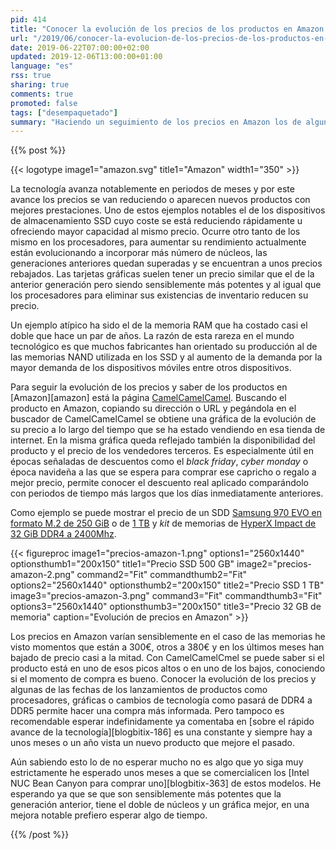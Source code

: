 ```yaml
---
pid: 414
title: "Conocer la evolución de los precios de los productos en Amazon con CamelCamelCamel"
url: "/2019/06/conocer-la-evolucion-de-los-precios-de-los-productos-en-amazon-con-camelcamelcamel/"
date: 2019-06-22T07:00:00+02:00
updated: 2019-12-06T13:00:00+01:00
language: "es"
rss: true
sharing: true
comments: true
promoted: false
tags: ["desempaquetado"]
summary: "Haciendo un seguimiento de los precios en Amazon los de algunos productos se mantienen estables a lo largo del tiempo pero en la mayoría varían significativamente. Con la página CamelCamelCamel es posible conocer la evolución del precios en Amazon y su disponibilidad  y saber si están en un periodo de precio alto o en su mínimo histórico."
---
```


{{% post %}}


{{< logotype image1="amazon.svg" title1="Amazon" width1="350" >}}

La tecnología avanza notablemente en periodos de meses y por este avance los precios se van reduciendo o aparecen nuevos productos con mejores prestaciones. Uno de estos ejemplos notables el de los dispositivos de almacenamiento SSD cuyo coste se está reduciendo rápidamente u ofreciendo mayor capacidad al mismo precio. Ocurre otro tanto de los mismo en los procesadores, para aumentar su rendimiento actualmente están evolucionando a incorporar más número de núcleos, las generaciones anteriores quedan superadas y se encuentran a unos precios rebajados. Las tarjetas gráficas suelen tener un precio similar que el de la anterior generación pero siendo sensiblemente más potentes y al igual que los procesadores para eliminar sus existencias de inventario reducen su precio.

Un ejemplo atípico ha sido el de la memoria RAM que ha costado casi el doble que hace un par de años. La razón de esta rareza en el mundo tecnológico es que muchos fabricantes han orientado su producción al de las memorias NAND utilizada en los SSD y al aumento de la demanda por la mayor demanda de los dispositivos móviles entre otros dispositivos.

Para seguir la evolución de los precios y saber de los productos en [Amazon][amazon] está la página [CamelCamelCamel](https://camelcamelcamel.com/). Buscando el producto en Amazon, copiando su dirección o URL y pegándola en el buscador de CamelCamelCamel se obtiene una gráfica de la evolución de su precio a lo largo del tiempo que se ha estado vendiendo en esa tienda de internet. En la misma gráfica queda reflejado también la disponibilidad del producto y el precio de los vendedores terceros. Es especialmente útil en épocas señaladas de descuentos como el _black friday_, _cyber monday_ o época navideña a las que se espera para comprar ese capricho o regalo a mejor precio, permite conocer el descuento real aplicado comparándolo con periodos de tiempo más largos que los días inmediatamente anteriores.

Como ejemplo se puede mostrar el precio de un SDD [Samsung 970 EVO en formato M.2 de 250 GiB](https://amzn.to/2XuRE9p) o de [1 TB](https://amzn.to/2IvJJjU) y _kit_ de memorias de [HyperX Impact de 32 GiB DDR4 a 2400Mhz](https://amzn.to/2XwfQrS).

<div class="media">
    {{< figureproc
        image1="precios-amazon-1.png" options1="2560x1440" optionsthumb1="200x150" title1="Precio SSD 500 GB"
        image2="precios-amazon-2.png" command2="Fit" commandthumb2="Fit" options2="2560x1440" optionsthumb2="200x150" title2="Precio SSD 1 TB"
        image3="precios-amazon-3.png" command3="Fit" commandthumb3="Fit" options3="2560x1440" optionsthumb3="200x150" title3="Precio 32 GB de memoria"
        caption="Evolución de precios en Amazon" >}}
</div>

Los precios en Amazon varían sensiblemente en el caso de las memorias he visto momentos que están a 300€, otros a 380€ y en los últimos meses han bajado de precio casi a la mitad. Con CamelCamelCmel se puede saber si el producto está en uno de esos picos altos o en uno de los bajos, conociendo si el momento de compra es bueno. Conocer la evolución de los precios y algunas de las fechas de los lanzamientos de productos como procesadores, gráficas o cambios de tecnología como pasará de DDR4 a DDR5 permite hacer una compra más informada. Pero tampoco es recomendable esperar indefinidamente ya comentaba en [sobre el rápido avance de la tecnología][blogbitix-186] es una constante y siempre hay a unos meses o un año vista un nuevo producto que mejore el pasado.

Aún sabiendo esto lo de no esperar mucho no es algo que yo siga muy estrictamente he esperado unos meses a que se comercialicen los [Intel NUC Bean Canyon para comprar uno][blogbitix-363] de estos modelos. He esperando ya que se que son sensiblemente más potentes que la generación anterior, tiene el doble de núcleos y un gráfica mejor, en una mejora notable prefiero esperar algo de tiempo.

{{% /post %}}
